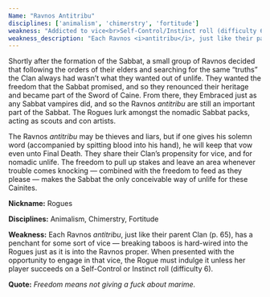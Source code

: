 ```yaml
---
Name: "Ravnos Antitribu"
disciplines: ['animalism', 'chimerstry', 'fortitude']
weakness: "Addicted to vice<br>Self-Control/Instinct roll (difficulty 6)<br>or succumb to compulsion"
weakness_description: "Each Ravnos <i>antitribu</i>, just like their parent Clan (p. 65), has a penchant for some sort of vice - breaking taboos is hard-wired into the Rogues just as it is into the Ravnos proper. When presented with the opportunity to engage in that vice, the Rogue must indulge it unless her player succeeds on a ^Self-Control/Instinct^ roll (difficulty 6)."
---
```


<p>Shortly after the formation of the Sabbat, a small group of Ravnos decided that following the orders of their elders and searching for the same “truths” the Clan always had wasn’t what they wanted out of unlife. They wanted the freedom that the Sabbat promised, and so they renounced their heritage and became part of the Sword of Caine. From there, they Embraced just as any Sabbat vampires did, and so the Ravnos <i>antitribu</i> are still an important part of the Sabbat. The Rogues lurk amongst the nomadic Sabbat packs, acting as scouts and con artists.</p><p>The Ravnos <i>antitribu</i> may be thieves and liars, but if one gives his solemn word (accompanied by spitting blood into his hand), he will keep that vow even unto Final Death. They share their Clan’s propensity for vice, and for nomadic unlife. The freedom to pull up stakes and leave an area whenever trouble comes knocking — combined with the freedom to feed as they please — makes the Sabbat the only conceivable way of unlife for these Cainites.</p><p><b>Nickname:</b> Rogues</p><p><b>Disciplines:</b> Animalism, Chimerstry, Fortitude</p><p><b>Weakness:</b> Each Ravnos <i>antitribu</i>, just like their parent Clan (p. 65), has a penchant for some sort of vice — breaking taboos is hard-wired into the Rogues just as it is into the Ravnos proper. When presented with the opportunity to engage in that vice, the Rogue must indulge it unless her player succeeds on a Self-Control or Instinct roll (difficulty 6).</p><p class=ttlQuote><b>Quote:</b> <i>Freedom means not giving a fuck about marime.</i></p>